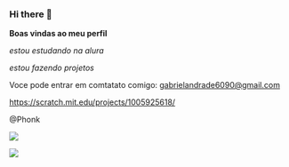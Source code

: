 ### Hi there 👋

**Boas vindas ao meu perfil**

*estou estudando na alura*

*estou fazendo projetos*

 Voce pode entrar em comtatato comigo:
 gabrielandrade6090@gmail.com

https://scratch.mit.edu/projects/1005925618/

@Phonk

![](https://media1.tenor.com/m/8BHp2wp2nA8AAAAC/meliodas.gif)

![](https://media1.tenor.com/m/8BHp2wp2nA8AAAAC/meliodas.gif)
